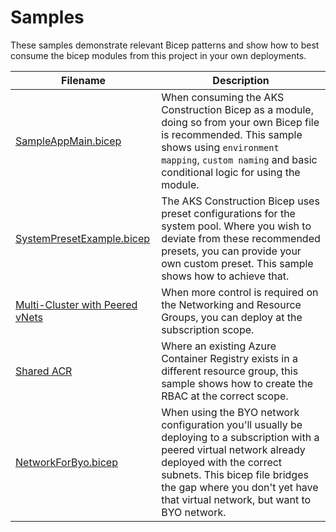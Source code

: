 # Samples

These samples demonstrate relevant Bicep patterns and show how to best consume the bicep modules from this project in your own deployments.

Filename | Description
-------- | -----------
[SampleAppMain.bicep](SampleAppMain.bicep) | When consuming the AKS Construction Bicep as a module, doing so from your own Bicep file is recommended. This sample shows using `environment mapping`, `custom naming` and basic conditional logic for using the module.
[SystemPresetExample.bicep](SystemPresetExample.bicep) | The AKS Construction Bicep uses preset configurations for the system pool. Where you wish to deviate from these recommended presets, you can provide your own custom preset. This sample shows how to achieve that.
[Multi-Cluster with Peered vNets](peered-vnets/main.bicep) | When more control is required on the Networking and Resource Groups, you can deploy at the subscription scope.
[Shared ACR](shared-acr/main.bicep) | Where an existing Azure Container Registry exists in a different resource group, this sample shows how to create the RBAC at the correct scope.
[NetworkForByo.bicep](NetworkForByo.bicep) | When using the BYO network configuration you'll usually be deploying to a subscription with a peered virtual network already deployed with the correct subnets. This bicep file bridges the gap where you don't yet have that virtual network, but want to BYO network.
